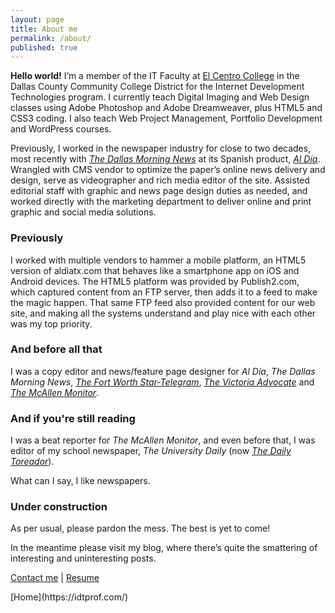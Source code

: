 ```yaml
---
layout: page
title: About me
permalink: /about/
published: true
---
```

**Hello world!** I’m a member of the IT Faculty at <a title="El Centro College" href="http://www.elcentrocollege.edu/" target="_blank">El Centro College</a> in the Dallas County Community College District for the Internet Development Technologies program. I currently teach Digital Imaging and Web Design classes using Adobe Photoshop and Adobe Dreamweaver, plus HTML5 and CSS3 coding. I also teach Web Project Management, Portfolio Development and WordPress courses.

Previously, I worked in the newspaper industry for close to two decades, most recently with <a title="The Dallas Morning News" href="http://www.dallasnews.com/" target="_blank">*The Dallas Morning News*</a> at its Spanish product, <a title="Al Día" href="http://www.aldiatx.com/" target="_blank">*Al Día*</a>. Wrangled with CMS vendor to optimize the paper’s online news delivery and design, serve as videographer and rich media editor of the site. Assisted editorial staff with graphic and news page design duties as needed, and worked directly with the marketing department to deliver online and print graphic and social media solutions.

### Previously

I worked with multiple vendors to hammer a mobile platform, an HTML5 version of aldiatx.com that behaves like a smartphone app on iOS and Android devices. The HTML5 platform was provided by Publish2.com, which captured content from an FTP server, then adds it to a feed to make the magic happen. That same FTP feed also provided content for our web site, and making all the systems understand and play nice with each other was my top priority.

### And before all that

I was a copy editor and news/feature page designer for *Al Día*, *The Dallas Morning News*, <a title="The Fort Worth Star-Telegram" href="http://www.star-telegram.com/" target="_blank">*The Fort Worth Star-Telegram*</a>, <a title="The Victoria Advocate" href="http://www.victoriaadvocate.com/" target="_blank">*The Victoria Advocate*</a> and <a title="The Mcallen Monitor" href="http://www.themonitor.com" target="_blank">*The McAllen Monitor*</a>.

### And if you're still reading

I was a beat reporter for *The McAllen Monitor*, and even before that, I was editor of my school newspaper, *The University Daily* (now <a title="The Daily Toreador" href="http://www.dailytoreador.com/" target="_blank">*The Daily Toreador*</a>).

What can I say, I like newspapers.

### Under construction

As per usual, please pardon the mess. The best is yet to come!

In the meantime please visit my blog, where there’s quite the smattering of interesting and uninteresting posts.

[Contact me](mailto:firodriguez@dcccd.edu) &#124; [Resume](https://idtprof.com/resume/)

<span class="right">
  [Home](https://idtprof.com/)
</span>
